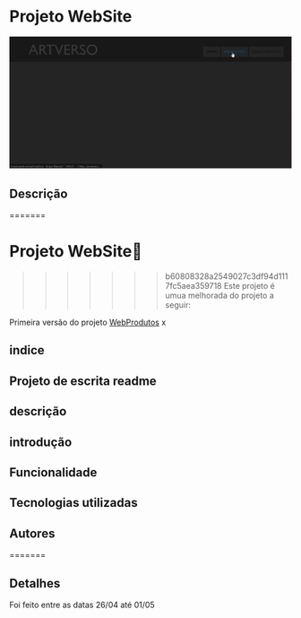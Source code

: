 # Projeto WebSite

<img src="imagem/Gravando 2023-09-13 073821.gif">

## Descrição

=======
# Projeto WebSite💫
>>>>>>> b60808328a2549027c3df94d1117fc5aea359718
Este projeto é umua melhorada do projeto a seguir:

Primeira versão do projeto [WebProdutos](https://github.com/SarahLSilva/webprodutos)
x
## indice

## Projeto de escrita readme

## descrição

## introdução

## Funcionalidade

## Tecnologias utilizadas

## Autores
=======
## Detalhes

Foi feito entre as datas 26/04 até 01/05

